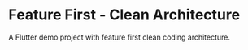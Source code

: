 # Feature First - Clean Architecture

A Flutter demo project with feature first clean coding architecture.
